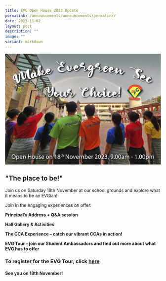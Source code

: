 ```yaml
---
title: EVG Open House 2023 Update
permalink: /announcements/announcements/permalink/
date: 2023-11-02
layout: post
description: ""
image: ""
variant: markdown
---
```

![Open House 2023](/images/evg%202023%20road%20run%20full-school%20portrait%20v6%20copy%20(jpeg).jpg)

       

## **"The place to be!"**
	
Join us on Saturday 18th November at our school grounds and explore what it means to be an EVGian!

Join in the engaging experiences on offer:

 **Principal’s Address + Q&amp;A session**

 **Hall Gallery &amp; Activities**

 **The CCA Experience – catch our vibrant CCAs in action!**

 **EVG Tour – join our Student Ambassadors and find out more about what EVG has to offer**

### **To register for the EVG Tour, click [here](https://go.gov.sg/tourevg)**


#### **See you on 18th November!**